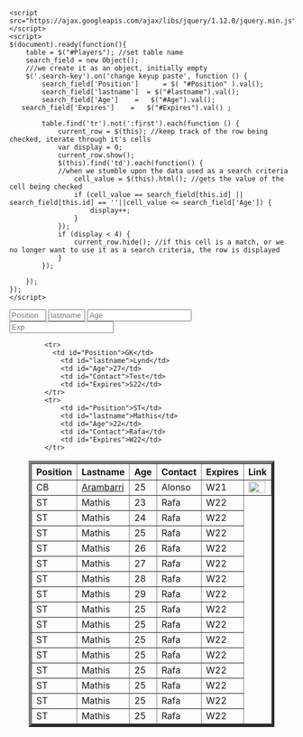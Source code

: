 


<html lang="en">
<head>
  <meta charset="UTF-8">
  <meta http-equiv="X-UA-Compatible" content="IE=edge">
  <meta name="viewport" content="width=device-width">
  <title>Document</title>
  <style>
    .light {

        background-color: turquoise;
    }
    .new {

background-color: rgb(224, 69, 64);
}
    .centre{
        display: flex;
        justify-content: center;
    }


    
</style>
  
    <script src="https://ajax.googleapis.com/ajax/libs/jquery/1.12.0/jquery.min.js"></script>
    <script>
    $(document).ready(function(){
        table = $("#Players"); //set table name
        search_field = new Object();
        ///we create it as an object, initially empty
        $('.search-key').on('change keyup paste', function () {
            search_field['Position']      = $( "#Position" ).val();
            search_field['lastname']  = $("#lastname").val();
            search_field['Age']    =   $("#Age").val(); 
       search_field['Expires']    =   $("#Expires").val() ;

            table.find('tr').not(':first').each(function () {
                current_row = $(this); //keep track of the row being checked, iterate through it's cells
                var display = 0;
                current_row.show();
                $(this).find('td').each(function() {
                //when we stumble upon the data used as a search criteria
                    cell_value = $(this).html(); //gets the value of the cell being checked
                    if (cell_value == search_field[this.id] || search_field[this.id] == ''||cell_value <= search_field['Age']) {
                        display++;    
                    }
                });
                if (display < 4) {
                    current_row.hide(); //if this cell is a match, or we no longer want to use it as a search criteria, the row is displayed
                }
            });

        });   
    });
    </script>
</head>
<body class="light">
  <div class="centre">
  <div style="overflow-x:auto;">
    <input type="text" id="Position" class="search-key" placeholder="Position" size="5">
    <input type="text" id="lastname" class="search-key" placeholder="lastname" size="5">
    <input type="number" id="Age" class="search-key" placeholder="Age" size="5">
    <input type="text" id="Expires" class="search-key" placeholder="Exp">
  </div>
  </div>
    <div class="centre">
    <p></p>
      <div style="overflow-x:auto;">
    <table border="5"
    cellspacing="10"
     id="Players">
        <tr>
            <th>Position </th>
            <th> Lastname </th> 
            <th> Age</th>
            <th> Contact </th>
            <th> Expires </th>
            <th> Link </th>
        </tr>
        <tr>
            <td id="Position">CB</td>
            <td id="lastname" ><a href="Arambarri.html">  Arambarri 
            <td id="Age">25</td>
            <td id="Contact">Alonso</td>
             <td id="Expires">W21</td>
            <td> <a href="Arambarri.html"> <img src="pls.jpg" height="20" width="30"/> </td>
        </tr>

        <tr>
          <td id="Position">GK</td>
            <td id="lastname">Lynd</td> 
            <td id="Age">27</td>
            <td id="Contact">Test</td>
            <td id="Expires">S22</td>
        </tr>
        <tr>
            <td id="Position">ST</td>
            <td id="lastname">Mathis</td> 
            <td id="Age">22</td>
            <td id="Contact">Rafa</td>
            <td id="Expires">W22</td>
        </tr>
    
 <tr>
            <td id="Position">ST</td>
            <td id="lastname">Mathis</td> 
            <td id="Age">23</td>
            <td id="Contact">Rafa</td>
            <td id="Expires">W22</td>
        </tr>
       <tr>
            <td id="Position">ST</td>
            <td id="lastname">Mathis</td> 
            <td id="Age">24</td>
            <td id="Contact">Rafa</td>
            <td id="Expires">W22</td>
        </tr>
       <tr>
            <td id="Position">ST</td>
            <td id="lastname">Mathis</td> 
            <td id="Age">25</td>
            <td id="Contact">Rafa</td>
            <td id="Expires">W22</td>
        </tr>
       <tr>
            <td id="Position">ST</td>
            <td id="lastname">Mathis</td> 
            <td id="Age">26</td>
            <td id="Contact">Rafa</td>
            <td id="Expires">W22</td>
        </tr>
       <tr>
            <td id="Position">ST</td>
            <td id="lastname">Mathis</td> 
            <td id="Age">27</td>
            <td id="Contact">Rafa</td>
            <td id="Expires">W22</td>
        </tr>
       <tr>
            <td id="Position">ST</td>
            <td id="lastname">Mathis</td> 
            <td id="Age">28</td>
            <td id="Contact">Rafa</td>
            <td id="Expires">W22</td>
        </tr>
       <tr>
            <td id="Position">ST</td>
            <td id="lastname">Mathis</td> 
            <td id="Age">29</td>
            <td id="Contact">Rafa</td>
            <td id="Expires">W22</td>
        </tr>
 <tr>
            <td id="Position">ST</td>
            <td id="lastname">Mathis</td> 
            <td id="Age">25</td>
            <td id="Contact">Rafa</td>
            <td id="Expires">W22</td>
        </tr>
       <tr>
            <td id="Position">ST</td>
            <td id="lastname">Mathis</td> 
            <td id="Age">25</td>
            <td id="Contact">Rafa</td>
            <td id="Expires">W22</td>
        </tr>
       <tr>
            <td id="Position">ST</td>
            <td id="lastname">Mathis</td> 
            <td id="Age">25</td>
            <td id="Contact">Rafa</td>
            <td id="Expires">W22</td>
        </tr>
       <tr>
            <td id="Position">ST</td>
            <td id="lastname">Mathis</td> 
            <td id="Age">25</td>
            <td id="Contact">Rafa</td>
            <td id="Expires">W22</td>
        </tr>
       <tr>
            <td id="Position">ST</td>
            <td id="lastname">Mathis</td> 
            <td id="Age">25</td>
            <td id="Contact">Rafa</td>
            <td id="Expires">W22</td>
        </tr>
       <tr>
            <td id="Position">ST</td>
            <td id="lastname">Mathis</td> 
            <td id="Age">25</td>
            <td id="Contact">Rafa</td>
            <td id="Expires">W22</td>
        </tr>
       <tr>
            <td id="Position">ST</td>
            <td id="lastname">Mathis</td> 
            <td id="Age">25</td>
            <td id="Contact">Rafa</td>
            <td id="Expires">W22</td>
        </tr>
       <tr>
            <td id="Position">ST</td>
            <td id="lastname">Mathis</td> 
            <td id="Age">25</td>
            <td id="Contact">Rafa</td>
            <td id="Expires">W22</td>
        </tr>
